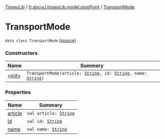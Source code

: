 [TisseoLib](../../index.md) / [fr.docjyJ.tisseoLib.model.stopPoint](../index.md) / [TransportMode](./index.md)

# TransportMode

`data class TransportMode` [(source)](https://github.com/docjyJ/TisseoLib/tree/master/src/main/kotlin/fr/docjyJ/tisseoLib/model/stopPoint/TransportMode.kt#L6)

### Constructors

| Name | Summary |
|---|---|
| [&lt;init&gt;](-init-.md) | `TransportMode(article: `[`String`](https://kotlinlang.org/api/latest/jvm/stdlib/kotlin/-string/index.html)`, id: `[`String`](https://kotlinlang.org/api/latest/jvm/stdlib/kotlin/-string/index.html)`, name: `[`String`](https://kotlinlang.org/api/latest/jvm/stdlib/kotlin/-string/index.html)`)` |

### Properties

| Name | Summary |
|---|---|
| [article](article.md) | `val article: `[`String`](https://kotlinlang.org/api/latest/jvm/stdlib/kotlin/-string/index.html) |
| [id](id.md) | `val id: `[`String`](https://kotlinlang.org/api/latest/jvm/stdlib/kotlin/-string/index.html) |
| [name](name.md) | `val name: `[`String`](https://kotlinlang.org/api/latest/jvm/stdlib/kotlin/-string/index.html) |
